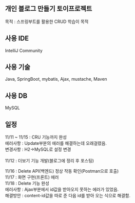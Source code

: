 ## 개인 블로그 만들기 토이프로젝트
목적 : 스프링부트를 활용한 CRUD 학습이 목적

## 사용 IDE
IntelliJ Community

## 사용 기술
Java, SpringBoot, mybatis, Ajax, mustache, Maven

## 사용 DB
MySQL

## 일정

11/11 ~ 11/15 : CRU 기능까지 완성 <br>
에러사항 : Update부분의 에러를 해결하는데 오래걸렸음.<br>
변경사항 : H2->MySQL로 설정 변경<br><br>
11/12 : 더보기 기능 개발(블로그에 정리 후 포스팅)<br>

11/16 : Delete API(백엔드) 정상 작동 확인(Postman으로 호출)<br>
11/17 : 화면 구현(프론트) 에러<br>
11/18 : Delete 기능 완성<br>
에러사항 : Ajax부분에서 id값을 받아오지 못하는 에러가 있었음.<br>
해결방안 : content-id값을 따로 준 다음 id를 받아 오는 식으로 해결함.<br>
